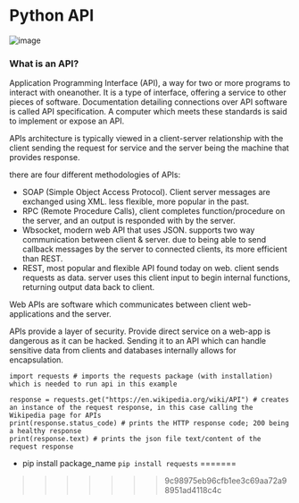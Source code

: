 # Python API

![image](https://user-images.githubusercontent.com/47668244/183609535-8a674e2e-4072-4b23-b75a-cfe71d6c9252.png)

### What is an API?
Application Programming Interface (API), a way for two or more programs to interact with oneanother. It is a type of interface, offering a service to other pieces of software.
Documentation detailing connections over API software is called API specification. A computer which meets these standards is said to implement or expose  an API.

APIs architecture is typically viewed in a client-server relationship with the client sending the request for service and the server being the machine that provides response.

there are four different methodologies of APIs:
- SOAP (Simple Object Access Protocol). Client server messages are exchanged using XML. less flexible, more popular in the past.
- RPC (Remote Procedure Calls), client completes function/procedure on the server, and an output is responded with by the server.
- Wbsocket, modern web API that uses JSON. supports two way communication  between client & server. due to being able to send callback messages by the server to connected clients, its more efficient than REST.
- REST, most popular and flexible API found today on web. client sends requests as data. server uses this client input to begin internal functions, returning output data back to client.

Web APIs are software which communicates between client web-applications and the server.

APIs provide a layer of security. Provide direct service on a web-app is dangerous as it can be hacked. Sending it to an API which can handle sensitive data from clients and databases internally allows for encapsulation.

```commandline
import requests # imports the requests package (with installation) which is needed to run api in this example

response = requests.get("https://en.wikipedia.org/wiki/API") # creates an instance of the request response, in this case calling the Wikipedia page for APIs
print(response.status_code) # prints the HTTP response code; 200 being a healthy response
print(response.text) # prints the json file text/content of the request response

```
- pip install package_name `pip install requests`
=======
>>>>>>> 9c98975eb96cfb1ee3c69aa72a98951ad4118c4c
